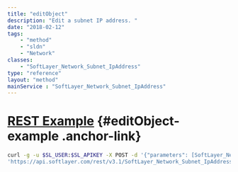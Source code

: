 ```yaml
---
title: "editObject"
description: "Edit a subnet IP address. "
date: "2018-02-12"
tags:
    - "method"
    - "sldn"
    - "Network"
classes:
    - "SoftLayer_Network_Subnet_IpAddress"
type: "reference"
layout: "method"
mainService : "SoftLayer_Network_Subnet_IpAddress"
---
```


# [REST Example](#editObject-example) <a href="/article/rest/"><i class="fas fa-question"></i></a> {#editObject-example .anchor-link} 
```bash
curl -g -u $SL_USER:$SL_APIKEY -X POST -d '{"parameters": [SoftLayer_Network_Subnet_IpAddress]}' \
'https://api.softlayer.com/rest/v3.1/SoftLayer_Network_Subnet_IpAddress/{SoftLayer_Network_Subnet_IpAddressID}/editObject'
```
